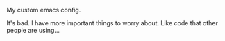 My custom emacs config.

It's bad.  I have more important things to worry about.  Like code
that other people are using...
